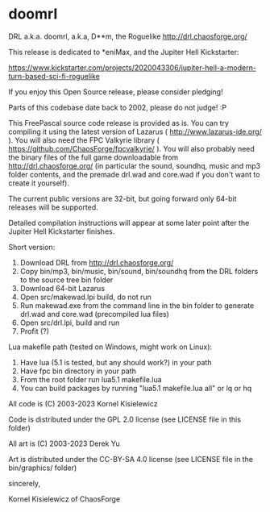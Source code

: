 # doomrl

DRL a.k.a. doomrl, a.k.a, D**m, the Roguelike
http://drl.chaosforge.org/

This release is dedicated to *eniMax, and the Jupiter Hell Kickstarter:

https://www.kickstarter.com/projects/2020043306/jupiter-hell-a-modern-turn-based-sci-fi-roguelike

If you enjoy this Open Source release, please consider pledging!

Parts of this codebase date back to 2002, please do not judge! :P

This FreePascal source code release is provided as is. You can try compiling it using the latest version of Lazarus ( http://www.lazarus-ide.org/ ). You will also need the FPC Valkyrie library ( https://github.com/ChaosForge/fpcvalkyrie/ ). You will also probably need the binary files of the full game downloadable from http://drl.chaosforge.org/ (in particular the sound, soundhq, music and mp3 folder contents, and the premade drl.wad and core.wad if you don't want to create it yourself).

The current public versions are 32-bit, but going forward only 64-bit releases will be supported.

Detailed compilation instructions will appear at some later point after the Jupiter Hell Kickstarter finishes.

Short version:

1. Download DRL from http://drl.chaosforge.org/
2. Copy bin/mp3, bin/music, bin/sound, bin/soundhq from the DRL folders to the source tree bin folder
3. Download 64-bit Lazarus
4. Open src/makewad.lpi build, do not run
5. Run makewad.exe from the command line in the bin folder to generate drl.wad and core.wad (precompiled lua files)
6. Open src/drl.lpi, build and run
7. Profit (?)

Lua makefile path (tested on Windows, might work on Linux):

1. Have lua (5.1 is tested, but any should work?) in your path
2. Have fpc bin directory in your path
3. From the root folder run lua5.1 makefile.lua
4. You can build packages by running "lua5.1 makefile.lua all" or lq or hq

All code is (C) 2003-2023 Kornel Kisielewicz

Code is distributed under the GPL 2.0 license (see LICENSE file in this folder)

All art is (C) 2003-2023 Derek Yu

Art is distributed under the CC-BY-SA 4.0 license (see LICENSE file in the bin/graphics/ folder)

sincerely,

Kornel Kisielewicz of ChaosForge

